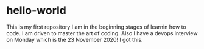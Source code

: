 # hello-world
This is my first repository
I am in the beginning stages of learnin how to code. I am driven to master the art of coding. Also I have a devops interview on Monday which is the 23 November 2020! I got this.
